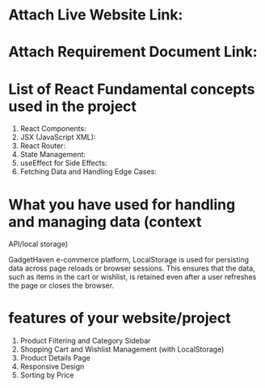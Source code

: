 # Attach Live Website Link:
# Attach Requirement Document Link: 
# List of React Fundamental concepts used in the project

1. React Components:
2. JSX (JavaScript XML):
3. React Router:
4. State Management:
5. useEffect for Side Effects:
6. Fetching Data and Handling Edge Cases:

# What you have used for handling and managing data (context
API/local storage)

 GadgetHaven e-commerce platform, LocalStorage is used for persisting data across page reloads or browser sessions. This ensures that the data, such as items in the cart or wishlist, is retained even after a user refreshes the page or closes the browser.



# features of your website/project
 1. Product Filtering and Category Sidebar
 2. Shopping Cart and Wishlist Management (with LocalStorage)
 3. Product Details Page
 4. Responsive Design
 5. Sorting by Price
